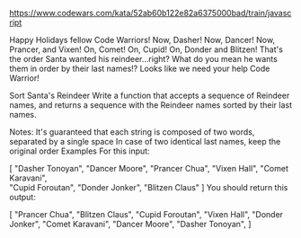 https://www.codewars.com/kata/52ab60b122e82a6375000bad/train/javascript


Happy Holidays fellow Code Warriors!
Now, Dasher! Now, Dancer! Now, Prancer, and Vixen! On, Comet! On, Cupid! On, Donder and Blitzen! That's the order Santa wanted his reindeer...right? What do you mean he wants them in order by their last names!? Looks like we need your help Code Warrior!

Sort Santa's Reindeer
Write a function that accepts a sequence of Reindeer names, and returns a sequence with the Reindeer names sorted by their last names.

Notes:
It's guaranteed that each string is composed of two words, separated by a single space
In case of two identical last names, keep the original order
Examples
For this input:

[
  "Dasher Tonoyan", 
  "Dancer Moore", 
  "Prancer Chua", 
  "Vixen Hall", 
  "Comet Karavani",        
  "Cupid Foroutan", 
  "Donder Jonker", 
  "Blitzen Claus"
]
You should return this output:

[
  "Prancer Chua",
  "Blitzen Claus",
  "Cupid Foroutan", 
  "Vixen Hall", 
  "Donder Jonker", 
  "Comet Karavani",
  "Dancer Moore", 
  "Dasher Tonoyan",
]

